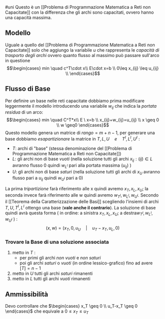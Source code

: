 #uni 
Questo è un [[Problema di Programmazione Matematica a Reti non Capacitate]] con la differenza che gli archi sono capacitati, ovvero hanno una capacità massima.
## Modello
Uguale a quello del [[Problema di Programmazione Matematica a Reti non Capacitate]] solo che aggiungo la variabile $u$ che rappresenta le *capacità di trasporto degli archi* ovvero quanto flusso al massimo può passare sull'arco in questione
$$\begin{cases} min \quad c^T\cdot x\\ E\cdot x=b \\ 0\leq x_{ij} \leq u_{ij} \\ \end{cases}$$ 
## Flusso di Base
Per definire un base nelle reti capacitate dobbiamo prima modificare leggermente il modello introducendo una variabile $w_{ij}$ che indica la *portata residua* di un arco:
$$\begin{cases} min \quad C^T*x\\ E \ x=b \\ x_{ij}+w_{ij}=u_{ij} \\ x \geq 0 \\ w \geq0 \end{cases}$$
Questo modello genera un matrice di $rango = m+n-1$, per generare una base dobbiamo *esapartizionare* la matrice in $T,L,U \quad e\quad T^I, L^I, U^I$ :
- $T$: archi di "base" (stessa denominazione del [[Problema di Programmazione Matematica a Reti non Capacitate]])
- $L$: gli archi non di base _vuoti_ (nella soluzione tutti gli archi  $x_{ij} : (ij) \in L$ avranno flusso 0 quindi $w_{L^I}$ pari alla portata massima ($u_{ij}$) )
- $U$: gli archi non di base *saturi* (nella soluzione tutti gli archi di $x_U$ avranno flusso pari a $u_{ij}$ quindi $w_{U^I}$ pari a 0)

La prima *tripartizione* farà riferimento alle x quindi avremo $x_T,x_L,x_U$; la seconda invece farà riferimento alle w quindi avremo $w_{T^I},w_{L^I},w_{U^I}$.
Secondo il [[Teorema della Caratterizzazione delle Basi]] scegliendo l'insiemi di archi $T,U,T^I,L^I$ ottengo una base (**vale anche il contrario**).
La soluzione di base quindi avrà questa forma ( in ordine: a sinistra $x_T,x_L,x_U$; a destra$w_{T^I},w_{L^I},w_{U^I}$ ) :$$(x,w) = (x_T, 0, u_U \quad| \quad u_T-x_T, u_L,0)$$
### Trovare la Base di una soluzione associata
1. metto in $T$ :
	- per primi gli archi *non vuoti* e *non saturi*
	- poi gli archi *saturi* o *vuoti* (in ordine lessico-grafico) fino ad avere $[T]=n-1$ 
2. metto in $U$ tutti gli archi *saturi* rimanenti
3. metto in $L$ tutti gli archi *vuoti* rimanenti
## Ammissibilità
Devo controllare che $\begin{cases} x_T \geq 0 \\ u_T-x_T \geq 0 \end{cases}$  che equivale a $0 \leq x_T \leq u_T$ 

